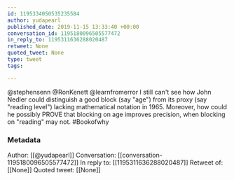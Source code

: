 ```yaml
---
id: 1195334050535235584
author: yudapearl
published_date: 2019-11-15 13:33:40 +00:00
conversation_id: 1195180096505577472
in_reply_to: 1195311636288020487
retweet: None
quoted_tweet: None
type: tweet
tags:

---
```


@stephensenn @RonKenett @learnfromerror I still can't see how John Nedler could distinguish a good block (say "age") from its proxy (say "reading level") lacking mathematical notation in 1965. Moreover, how could he possibly PROVE that blocking on age improves precision, when blocking on "reading" may not. #Bookofwhy

### Metadata

Author: [[@yudapearl]]
Conversation: [[conversation-1195180096505577472]]
In reply to: [[1195311636288020487]]
Retweet of: [[None]]
Quoted tweet: [[None]]
